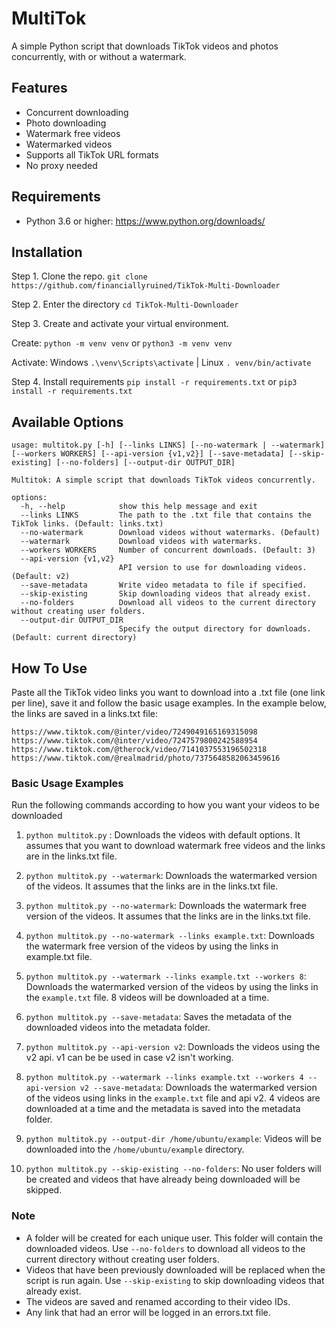 # MultiTok
A simple Python script that downloads TikTok videos and photos concurrently, with or without a watermark.

## Features
* Concurrent downloading
* Photo downloading
* Watermark free videos
* Watermarked videos
* Supports all TikTok URL formats
* No proxy needed

## Requirements
* Python 3.6 or higher: https://www.python.org/downloads/

## Installation
Step 1. Clone the repo.
`git clone https://github.com/financiallyruined/TikTok-Multi-Downloader`

Step 2. Enter the directory
`cd TikTok-Multi-Downloader`

Step 3. Create and activate your virtual environment.

Create: `python -m venv venv` or `python3 -m venv venv`

Activate: Windows `.\venv\Scripts\activate` | Linux `. venv/bin/activate`

Step 4. Install requirements
`pip install -r requirements.txt` or `pip3 install -r requirements.txt`

## Available Options
```
usage: multitok.py [-h] [--links LINKS] [--no-watermark | --watermark] [--workers WORKERS] [--api-version {v1,v2}] [--save-metadata] [--skip-existing] [--no-folders] [--output-dir OUTPUT_DIR]

Multitok: A simple script that downloads TikTok videos concurrently.

options:
  -h, --help            show this help message and exit
  --links LINKS         The path to the .txt file that contains the TikTok links. (Default: links.txt)
  --no-watermark        Download videos without watermarks. (Default)
  --watermark           Download videos with watermarks.
  --workers WORKERS     Number of concurrent downloads. (Default: 3)
  --api-version {v1,v2}
                        API version to use for downloading videos. (Default: v2)
  --save-metadata       Write video metadata to file if specified.
  --skip-existing       Skip downloading videos that already exist.
  --no-folders          Download all videos to the current directory without creating user folders.
  --output-dir OUTPUT_DIR
                        Specify the output directory for downloads. (Default: current directory)
```

## How To Use
Paste all the TikTok video links you want to download into a .txt file (one link per line), save it and follow the basic usage examples. 
In the example below, the links are saved in a links.txt file:
```
https://www.tiktok.com/@inter/video/7249049165169315098
https://www.tiktok.com/@inter/video/7247579800242588954
https://www.tiktok.com/@therock/video/7141037553196502318
https://www.tiktok.com/@realmadrid/photo/7375648582063459616
```

### Basic Usage Examples
Run the following commands according to how you want your videos to be downloaded
1. `python multitok.py` : Downloads the videos with default options. It assumes that you want to download watermark free videos and the links are in the links.txt file.

2. `python multitok.py --watermark`: Downloads the watermarked version of the videos. It assumes that the links are in the links.txt file.

3. `python multitok.py --no-watermark`: Downloads the watermark free version of the videos. It assumes that the links are in the links.txt file.

4. `python multitok.py --no-watermark --links example.txt`: Downloads the watermark free version of the videos by using the links in example.txt file.

5. `python multitok.py --watermark --links example.txt --workers 8`: Downloads the watermarked version of the videos by using the links in the `example.txt` file. 8 videos will be downloaded at a time.

6. `python multitok.py --save-metadata`: Saves the metadata of the downloaded videos into the metadata folder.

7. `python multitok.py --api-version v2`: Downloads the videos using the v2 api. v1 can be be used in case v2 isn't working. 

8. `python multitok.py --watermark --links example.txt --workers 4 --api-version v2 --save-metadata`: Downloads the watermarked version of the videos using links in the `example.txt` file and api v2. 4 videos are downloaded at a time and the metadata is saved into the metadata folder. 

9. `python multitok.py --output-dir /home/ubuntu/example`: Videos will be downloaded into the `/home/ubuntu/example` directory.

10. `python multitok.py --skip-existing --no-folders`: No user folders will be created and videos that have already being downloaded will be skipped.

### Note
* A folder will be created for each unique user. This folder will contain the downloaded videos. Use `--no-folders` to download all videos to the current directory without creating user folders.
* Videos that have been previously downloaded will be replaced when the script is run again. Use `--skip-existing` to skip downloading videos that already exist.
* The videos are saved and renamed according to their video IDs.
* Any link that had an error will be logged in an errors.txt file.
